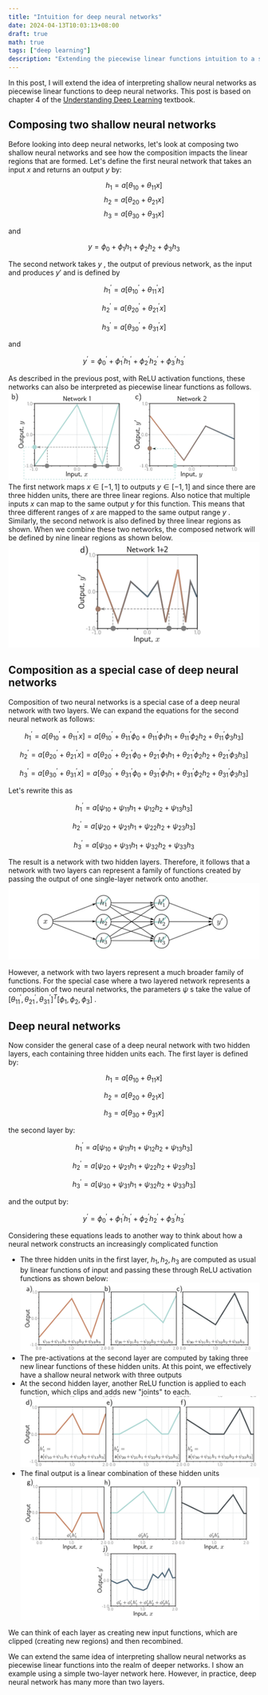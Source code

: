 ```yaml
---
title: "Intuition for deep neural networks"
date: 2024-04-13T10:03:13+08:00
draft: true
math: true
tags: ["deep learning"]
description: "Extending the piecewise linear functions intuition to a simple two-layer deep neural network."
---
```



In this post, I will extend the idea of interpreting shallow neural networks as piecewise linear functions to deep neural networks. This post is based on chapter 4 of the [Understanding Deep Learning](https://udlbook.github.io/udlbook/) textbook.

## Composing two shallow neural networks
Before looking into deep neural networks, let's look at composing two shallow neural networks and see how the composition impacts the linear regions that are formed. Let's define the first neural network that takes an input $x$ and returns an output $y$ by:

$$h_1 = a[\theta_{10} + \theta_{11}x]$$
$$h_2 = a[\theta_{20} + \theta_{21}x]$$
$$h_3 = a[\theta_{30} + \theta_{31}x]$$ 			    

and   
			    
$$y = \phi_0 + \phi_1 h_1 + \phi_2 h_2 + \phi_3 h_3$$

The second network takes $y$ , the output of previous network, as the input and produces $y'$ and is defined by

$$h_1^\prime = a[\theta_{10}^\prime + \theta_{11}^\prime x]$$

$$h_2^\prime = a[\theta_{20}^\prime + \theta_{21}^\prime x]$$

$$h_3^\prime = a[\theta_{30}^\prime + \theta_{31}^\prime x]$$			    

and
			    
$$y^\prime = \phi_0^\prime + \phi_1^\prime h_1^\prime + \phi_2^\prime h_2^\prime + \phi_3^\prime h_3^\prime$$

As described in the previous post, with ReLU activation functions, these networks can also be interpreted as piecewise linear functions as follows.
![image.png](./images/image_1712969082329_0.png)  
The first network maps $x \in [-1, 1]$ to outputs $y \in [-1, 1]$ and since there are three hidden units, there are three linear regions. Also notice that multiple inputs $x$ can map to the same output $y$ for this function. This means that three different ranges of $x$ are mapped to the same output range $y$ . Similarly, the second network is also defined by three linear regions as shown. When we combine these two networks, the composed network will be defined by nine linear regions as shown below.
![image.png](./images/image_1712969483016_0.png)  

## Composition as a special case of deep neural networks
Composition of two neural networks is a special case of a deep neural network with two layers. We can expand the equations for the second neural network as follows:

$$h^\prime_1 = a[\theta^\prime_{10} + \theta^\prime_{11}x] = a[\theta^\prime_{10} + \theta^\prime_{11} \phi_0 + \theta^\prime_{11} \phi_1 h_1 + \theta^\prime_{11} \phi_2 h_2 + \theta^\prime_{11} \phi_3 h_3 ]$$

$$h^\prime_2 = a[\theta^\prime_{20} + \theta^\prime_{21}x] = a[\theta^\prime_{20} + \theta^\prime_{21} \phi_0 + \theta^\prime_{21} \phi_1 h_1 + \theta^\prime_{21} \phi_2 h_2 + \theta^\prime_{21} \phi_3 h_3 ]$$

$$h^\prime_3 = a[\theta^\prime_{30} + \theta^\prime_{31}x] = a[\theta^\prime_{30} + \theta^\prime_{31} \phi_0 + \theta^\prime_{31} \phi_1 h_1 + \theta^\prime_{31} \phi_2 h_2 + \theta^\prime_{31} \phi_3 h_3 ]$$

Let's rewrite this as

$$h^\prime_1 = a[\psi_{10} + \psi_{11} h_1 + \psi_{12} h_2 + \psi_{13} h_3]$$

$$h^\prime_2 = a[\psi_{20} + \psi_{21} h_1 + \psi_{22} h_2 + \psi_{23} h_3]$$

$$h^\prime_3 = a[\psi_{30} + \psi_{31} h_1 + \psi_{32} h_2 + \psi_{33} h_3 $$ 		    

The result is a network with two hidden layers. Therefore, it follows that a network with two layers can represent a family of functions created by passing the output of one single-layer network onto another.  
![image.png](./images/image_1712973355203_0.png)  
		    
However, a network with two layers represent a much broader family of functions. For the special case where a two layered network represents a composition of two neural networks, the parameters $\psi$ s take the value of $[\theta^\prime_{11}, \theta^\prime_{21}, \theta^\prime_{31}]^T[\phi_1, \phi_2, \phi_3]$ .  

## Deep neural networks

Now consider the general case of a deep neural network with two hidden layers, each containing three hidden units each. The first layer is defined by:  

$$h_1 = a[\theta_{10} + \theta_{11}x]$$

$$h_2 = a[\theta_{20} + \theta_{21}x]$$

$$h_3 = a[\theta_{30} + \theta_{31}x]$$ 		    

the second layer by:

$$h^\prime_1 = a[\psi_{10} + \psi_{11} h_1 + \psi_{12} h_2 + \psi_{13} h_3]$$

$$h^\prime_2 = a[\psi_{20} + \psi_{21} h_1 + \psi_{22} h_2 + \psi_{23} h_3]$$

$$h^\prime_3 = a[\psi_{30} + \psi_{31} h_1 + \psi_{32} h_2 + \psi_{33} h_3]$$ 		    

and the output by:  

$$y^\prime = \phi^\prime_0 + \phi^\prime_1 h^\prime_1 + \phi^\prime_2 h^\prime_2 + \phi^\prime_3 h^\prime_3$$

Considering these equations leads to another way to think about how a neural network constructs an increasingly complicated function
- The three hidden units in the first layer, $h_1, h_2, h_3$ are computed as usual by linear functions of input and passing these through ReLU activation functions as shown below:
    ![image.png](./images/image_1712971202704_0.png)  
- The pre-activations at the second layer are computed by taking three new linear functions of these hidden units. At this point, we effectively have a shallow neural network with three outputs
- At the second hidden layer, another ReLU function is applied to each function, which clips and adds new "joints" to each.
    ![image.png](./images/image_1712971451302_0.png)  
- The final output is a linear combination of these hidden units
    ![image.png](./images/image_1712971487433_0.png)  

We can think of each layer as creating new input functions, which are clipped (creating new regions) and then recombined.

We can extend the same idea of interpreting shallow neural networks as piecewise linear functions into the realm of deeper networks. I show an example using a simple two-layer network here. However, in practice, deep neural network has many more than two layers.

